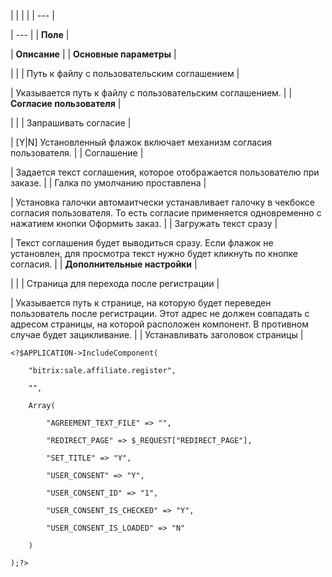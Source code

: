 |  |  |  |
| --- |

| --- |
| **Поле** |

| **Описание** |
| **Основные параметры** |

| |
| Путь к файлу с пользовательским соглашением |

| Указывается путь к файлу с пользовательским соглашением. |
| **Согласие пользователя** |

| |
| Запрашивать согласие |

| [Y|N] Установленный флажок включает механизм согласия пользователя. |
| Соглашение |

| Задается текст соглашения, которое отображается пользователю при заказе. |
| Галка по умолчанию проставлена |

| Установка галочки автомаитчески устанавливает галочку в чекбоксе согласия пользователя. То есть согласие применяется одновременно с нажатием кнопки Оформить заказ. |
| Загружать текст сразу |

| Текст соглашения будет выводиться сразу. Если флажок не установлен, для просмотра текст нужно будет кликнуть по кнопке согласия. |
| **Дополнительные настройки** |

| |
| Страница для перехода после регистрации |

| Указывается путь к странице, на которую будет переведен пользователь после регистрации. Этот адрес не должен совпадать с адресом страницы, на которой расположен компонент. В противном случае будет зацикливание. |
| Устанавливать заголовок страницы |

```
<?$APPLICATION->IncludeComponent(

	"bitrix:sale.affiliate.register",

	"",

	Array(

		"AGREEMENT_TEXT_FILE" => "",

		"REDIRECT_PAGE" => $_REQUEST["REDIRECT_PAGE"],

		"SET_TITLE" => "Y",

		"USER_CONSENT" => "Y",

		"USER_CONSENT_ID" => "1",

		"USER_CONSENT_IS_CHECKED" => "Y",

		"USER_CONSENT_IS_LOADED" => "N"

	)

);?>






```